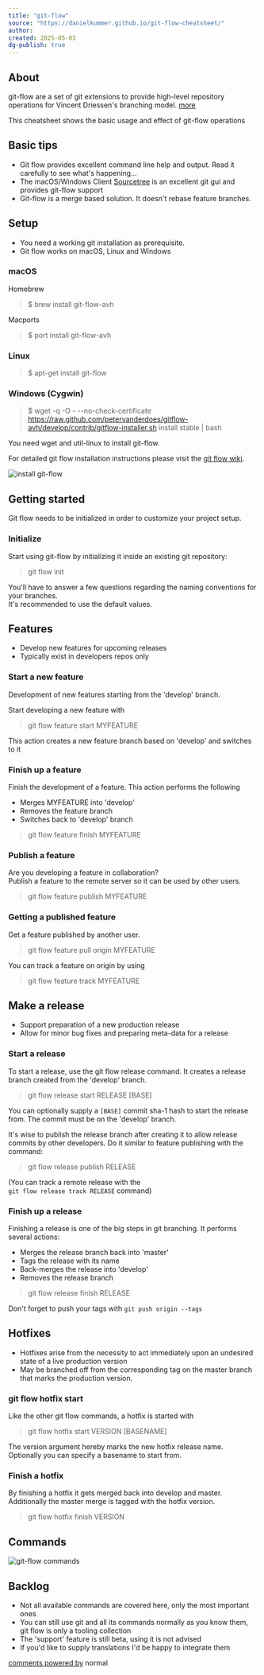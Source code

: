 ```yaml
---
title: "git-flow"
source: "https://danielkummer.github.io/git-flow-cheatsheet/"
author:
created: 2025-05-03
dg-publish: true
---
```


## About

git-flow are a set of git extensions to provide high-level repository operations for Vincent Driessen's branching model. [more](http://nvie.com/posts/a-successful-git-branching-model/)

This cheatsheet shows the basic usage and effect of git-flow operations

## Basic tips

- Git flow provides excellent command line help and output. Read it carefully to see what's happening...
- The macOS/Windows Client [Sourcetree](http://www.sourcetreeapp.com/) is an excellent git gui and provides git-flow support
- Git-flow is a merge based solution. It doesn't rebase feature branches.

## Setup

- You need a working git installation as prerequisite.
- Git flow works on macOS, Linux and Windows

### macOS

Homebrew

> $ brew install git-flow-avh

Macports

> $ port install git-flow-avh

### Linux

> $ apt-get install git-flow

### Windows (Cygwin)

> $ wget -q -O - --no-check-certificate https://raw.github.com/petervanderdoes/gitflow-avh/develop/contrib/gitflow-installer.sh install stable | bash

You need wget and util-linux to install git-flow.

For detailed git flow installation instructions please visit the [git flow wiki](https://github.com/petervanderdoes/gitflow-avh/wiki/Installation).

![install git-flow](https://danielkummer.github.io/git-flow-cheatsheet/img/download.png)

## Getting started

Git flow needs to be initialized in order to customize your project setup.

### Initialize

Start using git-flow by initializing it inside an existing git repository:

> git flow init

You'll have to answer a few questions regarding the naming conventions for your branches.  
It's recommended to use the default values.

## Features

- Develop new features for upcoming releases
- Typically exist in developers repos only

### Start a new feature

Development of new features starting from the 'develop' branch.

Start developing a new feature with

> git flow feature start MYFEATURE

This action creates a new feature branch based on 'develop' and switches to it

### Finish up a feature

Finish the development of a feature. This action performs the following

- Merges MYFEATURE into 'develop'
- Removes the feature branch
- Switches back to 'develop' branch

> git flow feature finish MYFEATURE

### Publish a feature

Are you developing a feature in collaboration?  
Publish a feature to the remote server so it can be used by other users.

> git flow feature publish MYFEATURE

### Getting a published feature

Get a feature published by another user.

> git flow feature pull origin MYFEATURE

You can track a feature on origin by using

> git flow feature track MYFEATURE

## Make a release

- Support preparation of a new production release
- Allow for minor bug fixes and preparing meta-data for a release

### Start a release

To start a release, use the git flow release command. It creates a release branch created from the 'develop' branch.

> git flow release start RELEASE \[BASE\]

You can optionally supply a `[BASE]` commit sha-1 hash to start the release from. The commit must be on the 'develop' branch.

It's wise to publish the release branch after creating it to allow release commits by other developers. Do it similar to feature publishing with the command:

> git flow release publish RELEASE

(You can track a remote release with the  
`git flow release track RELEASE` command)

### Finish up a release

Finishing a release is one of the big steps in git branching. It performs several actions:

- Merges the release branch back into 'master'
- Tags the release with its name
- Back-merges the release into 'develop'
- Removes the release branch

> git flow release finish RELEASE

Don't forget to push your tags with `git push origin --tags`

## Hotfixes

- Hotfixes arise from the necessity to act immediately upon an undesired state of a live production version
- May be branched off from the corresponding tag on the master branch that marks the production version.

### git flow hotfix start

Like the other git flow commands, a hotfix is started with

> git flow hotfix start VERSION \[BASENAME\]

The version argument hereby marks the new hotfix release name. Optionally you can specify a basename to start from.

### Finish a hotfix

By finishing a hotfix it gets merged back into develop and master. Additionally the master merge is tagged with the hotfix version.

> git flow hotfix finish VERSION

## Commands

![git-flow commands](https://danielkummer.github.io/git-flow-cheatsheet/img/git-flow-commands.png)

## Backlog

- Not all available commands are covered here, only the most important ones
- You can still use git and all its commands normally as you know them, git flow is only a tooling collection
- The 'support' feature is still beta, using it is not advised
- If you'd like to supply translations I'd be happy to integrate them

[comments powered by](http://disqus.com/) normal
